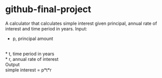 # github-final-project

A calculator that calculates simple interest given principal, annual rate of interest and time period in years.
Input:
<br />
   * p, principal amount
   <br />
   * t, time period in years
   <br />
   * r, annual rate of interest
<br />
Output
<br />
   simple interest = p*t*r
